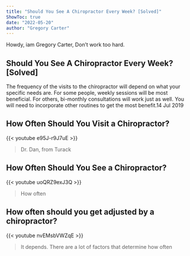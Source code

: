 ```yaml
---
title: "Should You See A Chiropractor Every Week? [Solved]"
ShowToc: true 
date: "2022-05-20"
author: "Gregory Carter" 
---
```


Howdy, iam Gregory Carter, Don’t work too hard.
## Should You See A Chiropractor Every Week? [Solved]
 The frequency of the visits to the chiropractor will depend on what your specific needs are. For some people, weekly sessions will be most beneficial. For others, bi-monthly consultations will work just as well. You will need to incorporate other routines to get the most benefit.14 Jul 2019

## How Often Should You Visit a Chiropractor?
{{< youtube e95J-r9J7uE >}}
>Dr. Dan, from Turack 

## How Often Should You See a Chiropractor?
{{< youtube uoQRZ9exJ3Q >}}
>How often 

## How often should you get adjusted by a chiropractor?
{{< youtube nvEMsbVWZqE >}}
>It depends. There are a lot of factors that determine how often 

